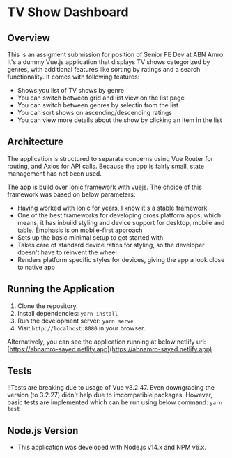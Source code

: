 # TV Show Dashboard

## Overview
This is an assigment submission for position of Senior FE Dev at ABN Amro. It's a dummy Vue.js application that displays TV shows categorized by genres, with additional features like sorting by ratings and a search functionality. It comes with following features:

- Shows you list of TV shows by genre
- You can switch between grid and list view on the list page
- You can switch between genres by selectin from the list
- You can sort shows on ascending/descending ratings
- You can view more details about the show by clicking an item in the list

## Architecture
The application is structured to separate concerns using Vue Router for routing, and Axios for API calls. Because the app is fairly small, state management has not been used.

The app is build over [Ionic framework](https://ionicframework.com) with vuejs. The choice of this framework was based on below parameters:
- Having worked with Ionic for years, I know it's a stable framework
- One of the best frameworks for developing cross platform apps, which means, it has inbuild styling and device support for desktop, mobile and table. Emphasis is on mobile-first approach
- Sets up the basic minimal setup to get started with
- Takes care of standard device ratios for styling, so the developer doesn't have to reinvent the wheel
- Renders platform specific styles for devices, giving the app a look close to native app

## Running the Application
1. Clone the repository.
2. Install dependencies: `yarn install`
3. Run the development server: `yarn serve`
4. Visit `http://localhost:8080` in your browser.

Alternatively, you can see the application running at below netlify url:
[https://abnamro-sayed.netlify.app](https://abnamro-sayed.netlify.app)

## Tests
!!Tests are breaking due to usage of Vue v3.2.47.
Even downgrading the version (to 3.2.27) didn't help due to imcompatible packages. However, basic tests are implemented which can be run using below command:
`yarn test`

## Node.js Version
- This application was developed with Node.js v14.x and NPM v6.x.
